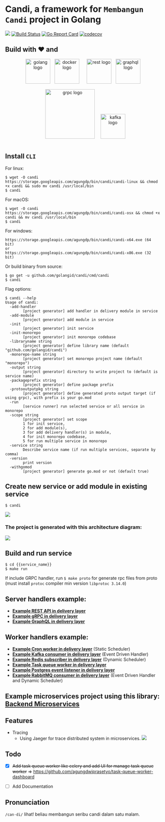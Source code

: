 # Candi, a framework for `Membangun Candi` project in Golang

<a href="https://codeclimate.com/github/agungdwiprasetyo/candi/maintainability"><img src="https://api.codeclimate.com/v1/badges/38c8703e672eb53bea87/maintainability" /></a>
[![Build Status](https://github.com/agungdwiprasetyo/candi/workflows/build/badge.svg)](https://github.com/agungdwiprasetyo/candi/actions)
[![Go Report Card](https://goreportcard.com/badge/github.com/agungdwiprasetyo/candi)](https://goreportcard.com/report/github.com/agungdwiprasetyo/candi)
[![codecov](https://codecov.io/gh/agungdwiprasetyo/candi/branch/master/graph/badge.svg)](https://codecov.io/gh/agungdwiprasetyo/candi)

## Build with :heart: and
<p align="center">
  <img src="https://storage.googleapis.com/agungdp/static/logo/golang.png" width="80" alt="golang logo" />
  <img src="https://storage.googleapis.com/agungdp/static/logo/docker.png" width="80" hspace="10" alt="docker logo" />
  <img src="https://storage.googleapis.com/agungdp/static/logo/rest.png" width="80" hspace="10" alt="rest logo" />
  <img src="https://storage.googleapis.com/agungdp/static/logo/graphql.png" width="80" alt="graphql logo" />
  <img src="https://storage.googleapis.com/agungdp/static/logo/grpc.png" width="160" hspace="15" vspace="15" alt="grpc logo" />
  <img src="https://storage.googleapis.com/agungdp/static/logo/kafka.png" height="80" alt="kafka logo" />
</p>


## Install `CLI`
For linux:
```
$ wget -O candi https://storage.googleapis.com/agungdp/bin/candi/candi-linux && chmod +x candi && sudo mv candi /usr/local/bin
$ candi
```

For macOS:
```
$ wget -O candi https://storage.googleapis.com/agungdp/bin/candi/candi-osx && chmod +x candi && mv candi /usr/local/bin
$ candi
```

For windows:
```
https://storage.googleapis.com/agungdp/bin/candi/candi-x64.exe (64 bit)
or 
https://storage.googleapis.com/agungdp/bin/candi/candi-x86.exe (32 bit)
```

Or build binary from source:
```
$ go get -u github.com/golangid/candi/cmd/candi
$ candi
```

Flag options:
```
$ candi --help
Usage of candi:
  -add-handler
        [project generator] add handler in delivery module in service
  -add-module
        [project generator] add module in service
  -init
        [project generator] init service
  -init-monorepo
        [project generator] init monorepo codebase
  -libraryname string
        [project generator] define library name (default "github.com/golangid/candi")
  -monorepo-name string
        [project generator] set monorepo project name (default "monorepo")
  -output string
        [project generator] directory to write project to (default is service name)
  -packageprefix string
        [project generator] define package prefix
  -protooutputpkg string
        [project generator] define generated proto output target (if using grpc), with prefix is your go.mod
  -run
        [service runner] run selected service or all service in monorepo
  -scope string
        [project generator] set scope 
        1 for init service, 
        2 for add module(s), 
        3 for add delivery handler(s) in module, 
        4 for init monorepo codebase, 
        5 for run multiple service in monorepo
  -service string
        Describe service name (if run multiple services, separate by comma)
  -version
        print version
  -withgomod
        [project generator] generate go.mod or not (default true)
```


## Create new service or add module in existing service
```
$ candi
```
![](https://storage.googleapis.com/agungdp/static/candi/candi.gif)

### The project is generated with this architecture diagram:
![](https://storage.googleapis.com/agungdp/static/candi/arch.jpg?11)


## Build and run service
```
$ cd {{service_name}}
$ make run
```
If include GRPC handler, run `$ make proto` for generate rpc files from proto (must install `protoc` compiler min version `libprotoc 3.14.0`)

## Server handlers example:
* [**Example REST API in delivery layer**](https://github.com/agungdwiprasetyo/candi/tree/master/codebase/app/rest_server)
* [**Example gRPC in delivery layer**](https://github.com/agungdwiprasetyo/candi/tree/master/codebase/app/grpc_server)
* [**Example GraphQL in delivery layer**](https://github.com/agungdwiprasetyo/candi/tree/master/codebase/app/graphql_server)

## Worker handlers example:
* [**Example Cron worker in delivery layer**](https://github.com/agungdwiprasetyo/candi/tree/master/codebase/app/cron_worker) (Static Scheduler)
* [**Example Kafka consumer in delivery layer**](https://github.com/agungdwiprasetyo/candi/tree/master/codebase/app/kafka_worker) (Event Driven Handler)
* [**Example Redis subscriber in delivery layer**](https://github.com/agungdwiprasetyo/candi/tree/master/codebase/app/redis_worker) (Dynamic Scheduler)
* [**Example Task queue worker in delivery layer**](https://github.com/agungdwiprasetyo/candi/tree/master/codebase/app/task_queue_worker)
* [**Example Postgres event listener in delivery layer**](https://github.com/agungdwiprasetyo/candi/tree/master/codebase/app/postgres_worker)
* [**Example RabbitMQ consumer in delivery layer**](https://github.com/agungdwiprasetyo/candi/tree/master/codebase/app/rabbitmq_worker) (Event Driven Handler and Dynamic Scheduler)


## Example microservices project using this library: [Backend Microservices](https://github.com/agungdwiprasetyo/backend-microservices)

## Features
- Tracing
  - Using Jaeger for trace distributed system in microservices.
![](https://storage.googleapis.com/agungdp/static/candi/jaeger_tracing.png)

## Todo
- [x] ~~Add task queue worker like celery and add UI for manage task queue worker~~ => https://github.com/agungdwiprasetyo/task-queue-worker-dashboard
- [ ] Add Documentation


## Pronunciation
`/can·di/` lihat! beliau membangun seribu candi dalam satu malam.
